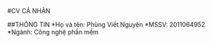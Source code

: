 #CV CÁ NHÂN

##THÔNG TIN
*Họ và tên: Phùng Viết Nguyên 
*MSSV: 2011064952
*Ngành: Công nghệ phần mềm

